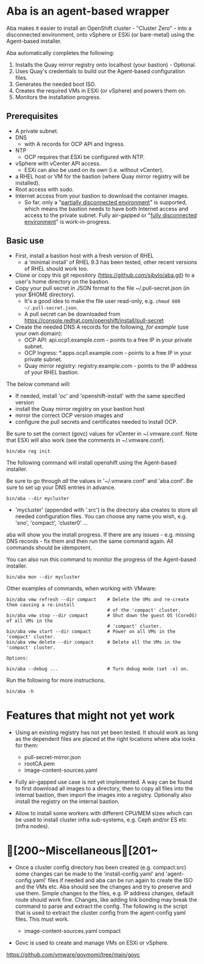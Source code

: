 # Aba is an agent-based wrapper

Aba makes it easier to install an OpenShift cluster - "Cluster Zero" - into a disconnected environment, onto vSphere or ESXi (or bare-metal) using the Agent-based installer.

Aba automatically completes the following:
1. Installs the Quay mirror registry onto localhost (your bastion) - Optional. 
1. Uses Quay's credentials to build out the Agent-based configuration files.
1. Generates the needed boot ISO.
1. Creates the required VMs in ESXi (or vSphere) and powers them on. 
1. Monitors the installation progress. 

## Prerequisites

- A private subnet.
- DNS
   - with A records for OCP API and Ingress.
- NTP
   - OCP requires that ESXi be configured with NTP.
- vSphere with vCenter API access.  
   - ESXi can also be used on its own (i.e. without vCenter).
- a RHEL host or VM for the bastion (where Quay mirror registry will be installed). 
- Root access with sudo.
- Internet access from your bastion to download the container images.
   - So far, only a "[partially disconnected environment](https://docs.openshift.com/container-platform/4.14/installing/disconnected_install/installing-mirroring-disconnected.html#mirroring-image-set-partial)" is supported, which means the bastion needs to have both Internet access and access to the private subnet.  Fully air-gapped or "[fully disconnected environment](https://docs.openshift.com/container-platform/4.14/installing/disconnected_install/installing-mirroring-disconnected.html#mirroring-image-set-full)" is work-in-progress. 

## Basic use 

- First, install a bastion host with a fresh version of RHEL
   - a 'minimal install' of RHEL 9.3 has been tested, other recent versions of RHEL should work too.
- Clone or copy this git repository (https://github.com/sjbylo/aba.git) to a user's home directory on the bastion. 
- Copy your pull secret in JSON format to the file ~/.pull-secret.json (in your $HOME directory).
   - It's a good idea to make the file user read-only, e.g. `chmod 600 ~/.pull-secret.json`.
   - A pull secret can be downloaded from https://console.redhat.com/openshift/install/pull-secret
- Create the needed DNS A records for the following, *for example* (use your own domain):
   - OCP API: api.ocp1.example.com - points to a free IP in your private subnet. 
   - OCP Ingress: *.apps.ocp1.example.com - points to a free IP in your private subnet. 
   - Quay mirror registry: registry.example.com - points to the IP address of your RHEL bastion. 

The below command will:
  - If needed, install 'oc' and 'openshift-install' with the same specified version
  - install the Quay mirror registry on your bastion host
  - mirror the correct OCP version images and 
  - configure the pull secrets and certificates needed to install OCP. 

Be sure to set the correct (govc) values for vCenter in ~/.vmware.conf.  Note that ESXi will also work (see the comments in ~/.vmware.conf).

```
bin/aba reg init 
```

The following command will install openshift using the Agent-based installer. 

Be sure to go through *all* the values in '~/.vmware.conf' and 'aba.conf'. Be sure to set up your DNS entries in advance. 

```
bin/aba --dir mycluster
```

- 'mycluster' (appended with '.src') is the directory aba creates to store all needed configuration files.  You can choose any name you wish, e.g. 'sno', 'compact', 'cluster0' ...

aba will show you the install progress.  If there are any issues - e.g. missing DNS records - fix them and then run the same command again.  All commands should be idempotent.

You can also run this command to monitor the progress of the Agent-based installer.

```
bin/aba mon --dir mycluster
```

Other examples of commands, when working with VMware:

```
bin/aba vmw refresh --dir compact    # Delete the VMs and re-create them causing a re-install
                                     # of the 'compact' cluster.
bin/aba vmw stop --dir compact       # Shut down the guest OS (CoreOS) of all VMs in the
                                     # 'compact' cluster.
bin/aba vmw start --dir compact      # Power on all VMs in the 'compact' cluster. 
bin/aba vmw delete --dir compact     # Delete all the VMs in the 'compact' cluster. 

Options:

bin/aba --debug ...                  # Turn debug mode (set -x) on.
```

Run the following for more instructions.

```
bin/aba -h 
```

# Features that might not yet work

- Using an existing registry has not yet been tested.  It should work as long as the dependent files are placed at the right locations where aba looks for them:
  - pull-secret-mirror.json
  - rootCA.pem
  - image-content-sources.yaml

- Fully air-gapped use case is not yet implemented.  A way can be found to first download all images to a directory, then to copy all files into the internal bastion, then import the images into a registry.  Optionally also install the registry on the internal bastion. 

- Allow to install some workers with different CPU/MEM sizes which can be used to install cluster infra sub-systems, e.g. Ceph and/or ES etc (infra nodes).

# [200~Miscellaneous[201~ 

- Once a cluster config directory has been created (e.g. compact.src) some changes can be made to the 'install-config.yaml' and 'agent-config.yaml' files if needed and aba can be run again to create the ISO and the VMs etc.  Aba should see the changes and try to preserve and use them.  Simple changes to the files, e.g. IP address changes, default route should work fine.  Changes, like adding link bonding may break the command to parse and extract the config.  The following is the script that is used to extract the cluster config from the agent-config yaml files. This must work. 
  - image-content-sources.yaml compact 

- Govc is used to create and manage VMs on ESXi or vSphere.

https://github.com/vmware/govmomi/tree/main/govc

